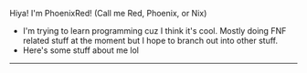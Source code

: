 Hiya! I'm PhoenixRed! (Call me Red, Phoenix, or Nix)
- I'm trying to learn programming cuz I think it's cool. Mostly doing FNF related stuff at the moment but I hope to branch out into other stuff.
- Here's some stuff about me lol
***
